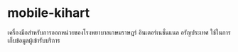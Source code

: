 # mobile-kihart
เครื่องมือสำหรับการออกหน่วยของโรงพยาบาลเกษมราษฎร์ อินเตอร์เนชั่นแนล อรัญประเทศ ใช้ในการเก็บข้อมูลผู้เข้ารับบริการ
